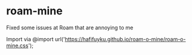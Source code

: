 # roam-mine
Fixed some issues at Roam that are annoying to me

Import via @import url('https://hafifuyku.github.io/roam-o-mine/roam-o-mine.css');
